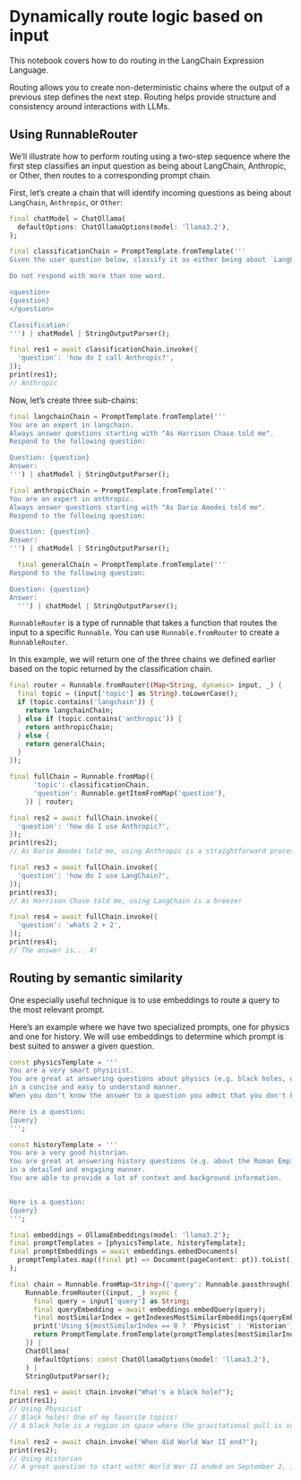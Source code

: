 # Dynamically route logic based on input

This notebook covers how to do routing in the LangChain Expression Language.

Routing allows you to create non-deterministic chains where the output of a previous step defines the next step. Routing helps provide structure and consistency around interactions with LLMs.

## Using RunnableRouter

We’ll illustrate how to perform routing using a two-step sequence where the first step classifies an input question as being about LangChain, Anthropic, or Other, then routes to a corresponding prompt chain.

First, let’s create a chain that will identify incoming questions as being about `LangChain`, `Anthropic`, or `Other`:

```dart
final chatModel = ChatOllama(
  defaultOptions: ChatOllamaOptions(model: 'llama3.2'),
);

final classificationChain = PromptTemplate.fromTemplate('''
Given the user question below, classify it as either being about `LangChain`, `Anthropic`, or `Other`.

Do not respond with more than one word.

<question>
{question}
</question>

Classification:
''') | chatModel | StringOutputParser();

final res1 = await classificationChain.invoke({
  'question': 'how do I call Anthropic?',
});
print(res1);
// Anthropic
```

Now, let’s create three sub-chains:

```dart
final langchainChain = PromptTemplate.fromTemplate('''
You are an expert in langchain.
Always answer questions starting with "As Harrison Chase told me".
Respond to the following question:

Question: {question}
Answer:
''') | chatModel | StringOutputParser();

final anthropicChain = PromptTemplate.fromTemplate('''
You are an expert in anthropic.
Always answer questions starting with "As Dario Amodei told me".
Respond to the following question:

Question: {question}
Answer:
''') | chatModel | StringOutputParser();

  final generalChain = PromptTemplate.fromTemplate('''
Respond to the following question:

Question: {question}
Answer:
  ''') | chatModel | StringOutputParser();
```

`RunnableRouter` is a type of runnable that takes a function that routes the input to a specific `Runnable`. You can use `Runnable.fromRouter` to create a `RunnableRouter`.

In this example, we will return one of the three chains we defined earlier based on the topic returned by the classification chain.

```dart
final router = Runnable.fromRouter((Map<String, dynamic> input, _) {
  final topic = (input['topic'] as String).toLowerCase();
  if (topic.contains('langchain')) {
    return langchainChain;
  } else if (topic.contains('anthropic')) {
    return anthropicChain;
  } else {
    return generalChain;
  }
});

final fullChain = Runnable.fromMap({
      'topic': classificationChain,
      'question': Runnable.getItemFromMap('question'),
    }) | router;

final res2 = await fullChain.invoke({
  'question': 'how do I use Anthropic?',
});
print(res2);
// As Dario Amodei told me, using Anthropic is a straightforward process that...

final res3 = await fullChain.invoke({
  'question': 'how do I use LangChain?',
});
print(res3);
// As Harrison Chase told me, using LangChain is a breeze!

final res4 = await fullChain.invoke({
  'question': 'whats 2 + 2',
});
print(res4);
// The answer is... 4!
```

## Routing by semantic similarity

One especially useful technique is to use embeddings to route a query to the most relevant prompt. 

Here’s an example where we have two specialized prompts, one for physics and one for history. We will use embeddings to determine which prompt is best suited to answer a given question.

```dart
const physicsTemplate = '''
You are a very smart physicist.
You are great at answering questions about physics (e.g. black holes, quantum mechanics, etc.)
in a concise and easy to understand manner.
When you don't know the answer to a question you admit that you don't know.

Here is a question:
{query}
''';

const historyTemplate = '''
You are a very good historian.
You are great at answering history questions (e.g. about the Roman Empire, World War II, etc.) 
in a detailed and engaging manner. 
You are able to provide a lot of context and background information.


Here is a question:
{query}
''';

final embeddings = OllamaEmbeddings(model: 'llama3.2');
final promptTemplates = [physicsTemplate, historyTemplate];
final promptEmbeddings = await embeddings.embedDocuments(
  promptTemplates.map((final pt) => Document(pageContent: pt)).toList(),
);

final chain = Runnable.fromMap<String>({'query': Runnable.passthrough()}) |
    Runnable.fromRouter((input, _) async {
      final query = input['query'] as String;
      final queryEmbedding = await embeddings.embedQuery(query);
      final mostSimilarIndex = getIndexesMostSimilarEmbeddings(queryEmbedding, promptEmbeddings).first;
      print('Using ${mostSimilarIndex == 0 ? 'Physicist' : 'Historian'}');
      return PromptTemplate.fromTemplate(promptTemplates[mostSimilarIndex]);
    }) |
    ChatOllama(
      defaultOptions: const ChatOllamaOptions(model: 'llama3.2'),
    ) |
    StringOutputParser();

final res1 = await chain.invoke("What's a black hole?");
print(res1);
// Using Physicist
// Black holes! One of my favorite topics!
// A black hole is a region in space where the gravitational pull is so strong...

final res2 = await chain.invoke('When did World War II end?');
print(res2);
// Using Historian
// A great question to start with! World War II ended on September 2, 1945...
```
